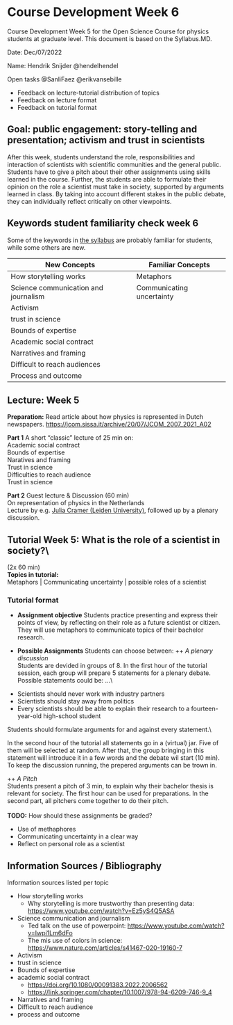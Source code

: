 # Course Development Week 6
Course Development Week 5 for the Open Science Course for physics students at graduate level. This document is based on the Syllabus.MD.

Date: Dec/07/2022

Name: Hendrik Snijder @hendelhendel

Open tasks @SanliFaez @erikvansebille
+ Feedback on lecture-tutorial distribution of topics
+ Feedback on lecture format
+ Feedback on tutorial format

## Goal: public engagement: story-telling and presentation; activism and trust in scientists
After this week, students understand the role, responsibilities and interaction of scientists with scientific communities and the general public. 
Students have to give a pitch about their other assignments using skills learned in the course. 
Further, the students are able to formulate their opinion on the role a scientist must take in society, supported by arguments learned in class. By taking into account different stakes in the public debate, they can individually reflect critically on other viewpoints.

## Keywords student familiarity check week 6
Some of the keywords in [the syllabus](https://github.com/SanliFaez/OS4Physicists/blob/main/Syllabus_202x.md#week-5-public-engagement-story-telling-and-presentation-activism-and-trust-in-scientists) are probably familiar for students, while some others are new.

|**New Concepts**|**Familiar Concepts**|
|----------------|---------------|
|How storytelling works|Metaphors|
|Science communication and journalism|Communicating uncertainty|
|Activism||
|trust in science||
|Bounds of expertise||
|Academic social contract||
|Narratives and framing||
|Difficult to reach audiences||
|Process and outcome||


## Lecture: Week 5

**Preparation:** Read article about how physics is represented in Dutch newspapers. https://jcom.sissa.it/archive/20/07/JCOM_2007_2021_A02

**Part 1** A short “classic” lecture of 25 min on:\
Academic social contract\
Bounds of expertise\
Naratives and framing\
Trust in science\
Difficulties to reach audience\
Trust in science

**Part 2** Guest lecture & Discussion (60 min)\
On representation of physics in the Netherlands\
Lecture by e.g. [Julia Cramer (Leiden University)](https://www.universiteitleiden.nl/en/staffmembers/julia-cramer#tab-1), followed up by a plenary discussion.


## Tutorial Week 5: What is the role of a scientist in society?\
(2x 60 min)
\
**Topics in tutorial:**\
Metaphors | Communicating uncertainty | possible roles of a scientist

### Tutorial format
+ **Assignment objective**
Students practice presenting and express their points of view, by reflecting on their role as a future scientist or citizen. They will use metaphors to communicate topics of their bachelor research. 

+ **Possible Assignments**
Students can choose between:
++ *A plenary discussion*\
Students are devided in groups of 8. In the first hour of the tutorial session, each group will prepare 5 statements for a plenary debate. 
Possible statements could be: ...\
- Scientists should never work with industry partners
- Scientists should stay away from politics
- Every scientists should be able to explain their research to a fourteen-year-old high-school student

Students should formulate arguments for and against every statement.\

In the second hour of the tutorial all statements go in a (virtual) jar. Five of them will be selected at random.
After that, the group bringing in this statement will introduce it in a few words and the debate wil start (10 min). 
To keep the discussion running, the prepered arguments can be trown in.


++ *A Pitch*\
Students present a pitch of 3 min, to explain why their bachelor thesis is relevant for society. 
The first hour can be used for preparations. In the second part, all pitchers come together to do their pitch. 
\
\
**TODO:** How should these assignments be graded?
+ Use of methaphores
+ Communicating uncertainty in a clear way
+ Reflect on personal role as a scientist


## Information Sources / Bibliography
Information sources listed per topic
+ How storytelling works
  + Why storytelling is more trustworthy than presenting data: https://www.youtube.com/watch?v=Ez5yS4Q5ASA 
+ Science communication and journalism
  + Ted talk on the use of powerpoint: https://www.youtube.com/watch?v=Iwpi1Lm6dFo
  + The mis use of colors in science: https://www.nature.com/articles/s41467-020-19160-7 
+ Activism
+ trust in science
+ Bounds of expertise
+ academic social contract 
  + https://doi.org/10.1080/00091383.2022.2006562 
  + https://link.springer.com/chapter/10.1007/978-94-6209-746-9_4 
+ Narratives and framing
+ Difficult to reach audience
+ process and outcome

